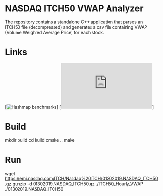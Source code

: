 # NASDAQ ITCH50 VWAP Analyzer
The repository contains a standalone C++ application that parses an
ITCH50 file (decompressed) and generates a csv file containing VWAP
(Volume Weighted Average Price) for each stock.

# Links
[![Hashmap benchmarks](https://martin.ankerl.com/2019/04/01/hashmap-benchmarks-01-overview/)]
[![NQTVITCH Specification](https://www.nasdaqtrader.com/content/technicalsupport/specifications/dataproducts/NQTVITCHspecification.pdf)]

# Build
mkdir build
cd build
cmake ..
make

# Run
wget https://emi.nasdaq.com/ITCH/Nasdaq%20ITCH/01302019.NASDAQ_ITCH50.gz
gunzip -d 01302019.NASDAQ_ITCH50.gz
./ITCH50_Hourly_VWAP ./01302019.NASDAQ_ITCH50
